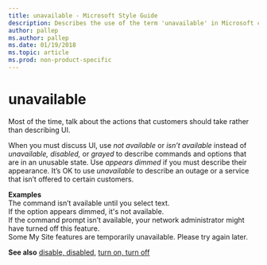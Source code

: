```yaml
---
title: unavailable - Microsoft Style Guide
description: Describes the use of the term 'unavailable' in Microsoft content and provides examples of using the term 'unavailable' in content.
author: pallep
ms.author: pallep
ms.date: 01/19/2018
ms.topic: article
ms.prod: non-product-specific
---
```


# unavailable

Most of the time, talk about the actions that customers should take rather than describing UI. 

When you must discuss UI, use *not available* or *isn’t available* instead of *unavailable, disabled,* or *grayed* to describe commands and options that are in an unusable state. Use *appears dimmed* if you must describe their appearance. It’s OK to use *unavailable* to describe an outage or a service that isn’t offered to certain customers.  

**Examples**  
The command isn’t available until you select text.  
If the option appears dimmed, it's not available.  
If the command prompt isn’t available, your network administrator might have turned off this feature.  
Some My Site features are temporarily unavailable. Please try again later.

**See also** [disable, disabled](~/a-z-word-list-term-collections/d/disable-disabled.md), [turn on, turn off](~/a-z-word-list-term-collections/t/turn-on-turn-off.md)
